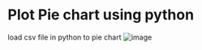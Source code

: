 # Plot Pie chart using python
load csv file in python to pie chart
![image](https://user-images.githubusercontent.com/67536654/99372118-9b321480-2874-11eb-9242-88b45a27ed7d.png)
